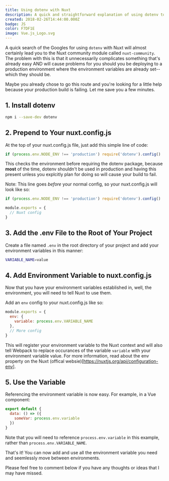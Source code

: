 ```yaml
---
title: Using dotenv with Nuxt
description: A quick and straightforward explanation of using dotenv to handle development environment variables while honoring production environments.
created: 2018-02-26T14:44:00.000Z
badge: JS
color: F7DF1E
image: Vue.js_Logo.svg
---
```


A quick search of the Googles for using `dotenv` with Nuxt will almost certainly lead you to the Nuxt community module called `nuxt-community`.
The problem with this is that it unnecessarily complicates something that's already easy AND will cause problems for you should you be deploying to a production environment where the environment variables are already set-- which they should be.

Maybe you already chose to go this route and you're looking for a little help because your production build is failing.  Let me save you a few minutes.

## 1. Install dotenv
``` bash
npm i --save-dev dotenv
```

## 2. Prepend to Your nuxt.config.js
At the top of your nuxt.config.js file, just add this simple line of code:
``` js
if (process.env.NODE_ENV !== 'production') require('dotenv').config()
```

This checks the environment before requiring the dotenv package, because **most** of the time, dotenv shouldn't be used in production and having this present unless you explcitly plan for doing so will cause your build to fail.

Note:  This line goes *before* your normal config, so your nuxt.config.js will look like so:
``` js
if (process.env.NODE_ENV !== 'production') require('dotenv').config()

module.exports = {
  // Nuxt config
}
```

## 3. Add the .env File to the Root of Your Project
Create a file named `.env` in the root directory of your project and add your environment variables in this manner:
``` bash
VARIABLE_NAME=value
```
## 4. Add Environment Variable to nuxt.config.js
Now that you have your environment variables established in, well, the environment, you will need to tell Nuxt to use them.

Add an `env` config to your nuxt.config.js like so:
``` js
module.exports = {
  env: {
    variable: process.env.VARIABLE_NAME
  },
  // More config
}
```

This will register your environment variable to the Nuxt context and will also tell Webpack to replace occurances of the variable `variable` with your environment variable value.  For more information, read about the env property on the Nuxt (offical websie)[https://nuxtjs.org/api/configuration-env].

## 5.  Use the Variable
Referencing the environment variable is now easy.  For example, in a Vue component:
``` js
export default {
  data: () => ({
    someVar: process.env.variable
  })
}
```

Note that you will need to reference `process.env.variable` in this example, rather than `process.env.VARIABLE_NAME`.

That's it! You can now add and use all the environment variable you need and seemlessly move between environments.


Please feel free to comment below if you have any thoughts or ideas that I may have missed.